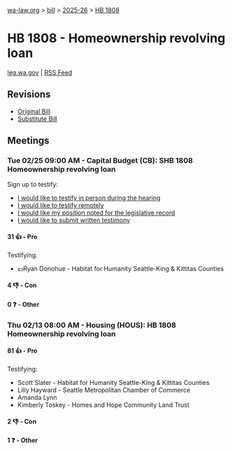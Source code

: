 [wa-law.org](/) > [bill](/bill/) > [2025-26](/bill/2025-26/) > [HB 1808](/bill/2025-26/hb/1808/)

# HB 1808 - Homeownership revolving loan
[leg.wa.gov](https://app.leg.wa.gov/billsummary?BillNumber=1808&Year=2025&Initiative=false) | [RSS Feed](./rss.xml)

## Revisions
* [Original Bill](1/)
* [Substitute Bill](S/)

## Meetings
### Tue 02/25 09:00 AM - Capital Budget (CB): SHB 1808 Homeownership revolving loan
Sign up to testify:
* [I would like to testify in person during the hearing](https://app.leg.wa.gov/csi/Testifier/Add?chamber=House&mId=32924&aId=164922&caId=26128&tId=1)
* [I would like to testify remotely](https://app.leg.wa.gov/csi/Testifier/Add?chamber=House&mId=32924&aId=164922&caId=26128&tId=2)
* [I would like my position noted for the legislative record](https://app.leg.wa.gov/csi/Testifier/Add?chamber=House&mId=32924&aId=164922&caId=26128&tId=3)
* [I would like to submit written testimony](https://app.leg.wa.gov/csi/Testifier/Add?chamber=House&mId=32924&aId=164922&caId=26128&tId=4)

#### 31 👍 - Pro
Testifying:
* 💵Ryan Donohue - Habitat for Humanity Seattle-King & Kittitas Counties

#### 4 👎 - Con

#### 0 ❓ - Other

### Thu 02/13 08:00 AM - Housing (HOUS): HB 1808 Homeownership revolving loan
#### 81 👍 - Pro
Testifying:
* Scott Slater - Habitat for Humanity Seattle-King & Kittitas Counties
* Lilly Hayward - Seattle Metropolitan Chamber of Commerce
* Amanda Lynn
* Kimberly Toskey - Homes and Hope Community Land Trust

#### 2 👎 - Con

#### 1 ❓ - Other
